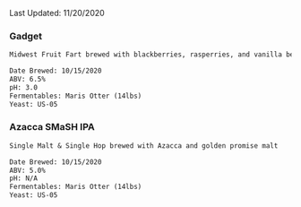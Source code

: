 Last Updated: 11/20/2020

### Gadget
```markdown
Midwest Fruit Fart brewed with blackberries, rasperries, and vanilla bean

Date Brewed: 10/15/2020
ABV: 6.5%
pH: 3.0
Fermentables: Maris Otter (14lbs)
Yeast: US-05
```

### Azacca SMaSH IPA
```markdown
Single Malt & Single Hop brewed with Azacca and golden promise malt

Date Brewed: 10/15/2020
ABV: 5.0%
pH: N/A
Fermentables: Maris Otter (14lbs)
Yeast: US-05
```
